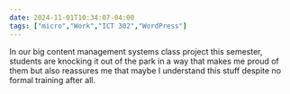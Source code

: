 ```yaml
---
date: 2024-11-01T10:34:07-04:00
tags: ["micro","Work","ICT 302","WordPress"]
---
```

In our big content management systems class project this semester, students are knocking it out of the park in a way that makes me proud of them but also reassures me that maybe I understand this stuff despite no formal training after all.
